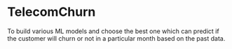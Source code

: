 # TelecomChurn
To build various ML models and choose the best one which can predict if the customer will churn or not in a particular month based on the past data.
